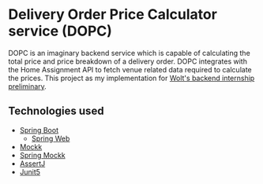 # Delivery Order Price Calculator service (DOPC)

DOPC is an imaginary backend service which is capable of calculating the total price and price breakdown of a delivery order. 
DOPC integrates with the Home Assignment API to fetch venue related data required to calculate the prices.
This project as my implementation for [Wolt's backend internship preliminary](https://github.com/woltapp/backend-internship-2025). 

## Technologies used

- [Spring Boot](https://spring.io/projects/spring-boot)
  - [Spring Web](https://spring.io/projects/spring-ws#overview)
- [Mockk](https://mockk.io/)
- [Spring Mockk](https://github.com/Ninja-Squad/springmockk)
- [AssertJ](https://joel-costigliola.github.io/assertj/index.html)
- [Junit5](https://junit.org/junit5/)

